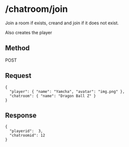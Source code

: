 # /chatroom/join

Join a room if exists, creand and join if it does not exist.

Also creates the player

## Method

POST

## Request

```
{
  "player": { "name": "Yamcha", "avatar": "img.png" },
  "chatroom": { "name": "Dragon Ball Z" }
}
```

## Response

```
{
  "playerid":  3,
  "chatroomid": 12
}

```